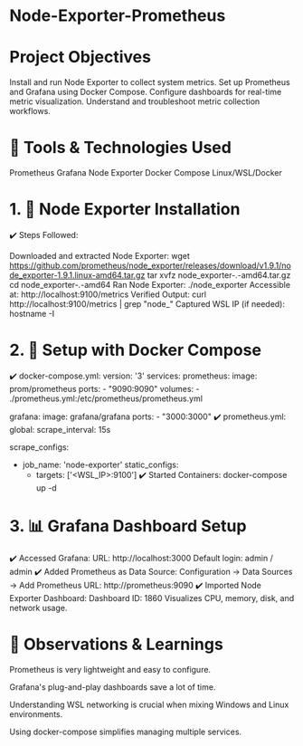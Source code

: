 # Node-Exporter-Prometheus

# Project Objectives

Install and run Node Exporter to collect system metrics.
Set up Prometheus and Grafana using Docker Compose.
Configure dashboards for real-time metric visualization.
Understand and troubleshoot metric collection workflows.

# 🧰 Tools & Technologies Used

Prometheus
Grafana
Node Exporter
Docker Compose
Linux/WSL/Docker

# 1. 🔧 Node Exporter Installation

✔️ Steps Followed:

Downloaded and extracted Node Exporter:
wget https://github.com/prometheus/node_exporter/releases/download/v1.9.1/node_exporter-1.9.1.linux-amd64.tar.gz
tar xvfz node_exporter-*.*-amd64.tar.gz
cd node_exporter-*.*-amd64
Ran Node Exporter:
./node_exporter
Accessible at: http://localhost:9100/metrics
Verified Output:
curl http://localhost:9100/metrics | grep "node_"
Captured WSL IP (if needed):
hostname -I

# 2. 🐳 Setup with Docker Compose

✔️ docker-compose.yml:
version: '3'
services:
  prometheus:
    image: prom/prometheus
    ports:
      - "9090:9090"
    volumes:
      - ./prometheus.yml:/etc/prometheus/prometheus.yml

  grafana:
    image: grafana/grafana
    ports:
      - "3000:3000"
✔️ prometheus.yml:
global:
  scrape_interval: 15s

scrape_configs:
  - job_name: 'node-exporter'
    static_configs:
      - targets: ['<WSL_IP>:9100']
✔️ Started Containers:
docker-compose up -d

# 3. 📊 Grafana Dashboard Setup

✔️ Accessed Grafana:
URL: http://localhost:3000
Default login: admin / admin
✔️ Added Prometheus as Data Source:
Configuration → Data Sources → Add Prometheus
URL: http://prometheus:9090
✔️ Imported Node Exporter Dashboard:
Dashboard ID: 1860
Visualizes CPU, memory, disk, and network usage.

# 💬 Observations & Learnings

Prometheus is very lightweight and easy to configure.

Grafana's plug-and-play dashboards save a lot of time.

Understanding WSL networking is crucial when mixing Windows and Linux environments.

Using docker-compose simplifies managing multiple services.
